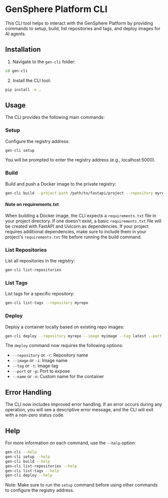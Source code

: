 # GenSphere Platform CLI

This CLI tool helps to interact with the GenSphere Platform by providing commands to setup, build, list repositories and tags, and deploy images for AI agents.

## Installation

1. Navigate to the `gen-cli` folder:
```bash
cd gen-cli
```

2. Install the CLI tool:
```bash
pip install -e .
```

## Usage

The CLI provides the following main commands:

### Setup

Configure the registry address:
```bash
gen-cli setup
```
You will be prompted to enter the registry address (e.g., localhost:5000).

### Build

Build and push a Docker image to the private registry:
```bash
gen-cli build --project-path /path/to/fastapi/project --repository myrepo --image myimage --tag latest
```

#### Note on requirements.txt

When building a Docker image, the CLI expects a `requirements.txt` file in your project directory. If one doesn't exist, a basic `requirements.txt` file will be created with FastAPI and Uvicorn as dependencies. If your project requires additional dependencies, make sure to include them in your project's `requirements.txt` file before running the build command.

### List Repositories

List all repositories in the registry:
```bash
gen-cli list-repositories
```

### List Tags

List tags for a specific repository:
```bash
gen-cli list-tags --repository myrepo
```

### Deploy

Deploy a container locally based on existing repo images:
```bash
gen-cli deploy --repository myrepo --image myimage --tag latest --port 8000 --name mycontainer
```

The `deploy` command now requires the following options:
- `--repository` or `-r`: Repository name
- `--image` or `-i`: Image name
- `--tag` or `-t`: Image tag
- `--port` or `-p`: Port to expose
- `--name` or `-n`: Custom name for the container

## Error Handling

The CLI now includes improved error handling. If an error occurs during any operation, you will see a descriptive error message, and the CLI will exit with a non-zero status code.

## Help

For more information on each command, use the `--help` option:
```bash
gen-cli --help
gen-cli setup --help
gen-cli build --help
gen-cli list-repositories --help
gen-cli list-tags --help
gen-cli deploy --help
```

Note: Make sure to run the `setup` command before using other commands to configure the registry address.